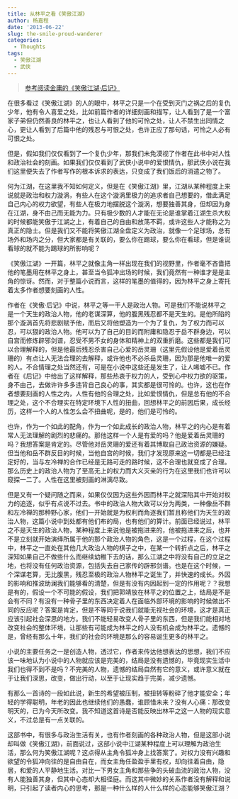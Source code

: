 ```yaml
---
title: 从林平之看《笑傲江湖》
author: 杨嘉程
date: '2013-06-22'
slug: the-smile-proud-wanderer
categories:
  - Thoughts
tags:
  - 笑傲江湖
  - 武侠
---
```


> [参考阅读金庸的《笑傲江湖·后记》](/note/2013/06/22/the-smile-proud-wanderer-postscript/)

在很多看过《笑傲江湖》的人的眼中，林平之只是一个在受到灭门之祸之后的复仇少年，他有令人喜爱之处，比如前篇作者的详细刻画和描写，让人看到了是一个富家子弟但仍然善良的林平之，也让人看到了他的可怜之处，让人不禁生出同情之心，更让人看到了后篇中他的残忍与可恨之处，也许正应了那句话，可怜之人必有可恨之处。

但是，假如我们仅仅看到了一个复仇少年，那我们未免漠视了作者在此书中对人性和政治社会的刻画。如果我们仅仅看到了武侠小说中的爱恨情仇，那武侠小说在我们这里便失去了作者写作的根本诉求的表达，只变成了我们饭后的消遣之物了。

何为江湖，在这里我不知如何定义，但是在《笑傲江湖》里，江湖从某种程度上来说就是政治和权力漩涡，有些人在这个漩涡里极力的追求者自己想要的，借此满足自己内心的权力欲望，有些人在极力地摆脱这个漩涡，想要独善其身，但却因为身在江湖，身不由己而无能为力。只有极少数的人才能在无论是谁掌着江湖生杀大权的时候都能笑傲于江湖之上，有着自己的自由和放荡不羁，或许这些人才能称之为真正的隐士。但是我们又不能将笑傲江湖全盘定义为政治，就像一个足球场，总有场外和场内之分，但大家都是有关联的，要么你在踢球，要么你在看球，但是谁说看球的就不能为踢球的所影响呢？

《笑傲江湖》一开篇，林平之就像主角一样出现在我们的视野里，作者毫不吝啬把他的笔墨用在林平之身上，甚至当令狐冲出场的时候，我们竟然有一种谁才是是主角的惊讶。然而，对于整篇小说而言，这样的笔墨的值得的，因为林平之身上寄托着太多作者想要刻画的人性。

作者在《笑傲·后记》中说，林平之等一干人是政治人物。可是我们不能说林平之是一个天生的政治人物，他的老谋深算，他的腹黑残忍都不是天生的。是他所陷的那个漩涡首先将悲剧赋予他，而后又将他塑造为一个为了复仇，为了权力而可以忍，可以狠的政治人物。他可以为了自己的目的而附庸和隐忍于岳不群身边，可以自宫而修炼辟邪剑谱，忍受不男不女的身体和精神上的双重折磨。这些都是我们可以合理解释的，但是他最后残忍杀害自己心爱的岳灵珊（这里先假设他是爱着岳灵珊的）有点让人无法合理的去解释，或许他也不必杀岳灵珊，因为那是他唯一的爱的人。不合情理之处当然还有，可是在小说中这些还是发生了，让人唏嘘不已。作者在《后记》中给出了这样解释，那些热衷于权力的人，受到心中权力欲的驱策，身不由己，去做许许多多违背自己良心的事，其实都是很可怜的。也许，这也在作者想要刻画的人性之内，人性有他的合理之处，比如爱恨情仇，但是总有他的不合理之处，这个不合理实在特定环境下人性的扭曲，回想林平之的前因后果，成长经历，这样一个人的人性怎么会不扭曲呢，是的，他们是可怜的。

也许，作为一个如此的配角，作为一个如此成长的政治人物，林平之的内心是有着常人无法理解的剧烈的悲痛的。那他这样一个人是有爱的吗？他是爱着岳灵珊的吗？我想答案是肯定的。尽管他对岳灵珊的爱还有着其博取自己政治资源的嫌疑。但当他和岳不群反目的时候，当他自宫的时候，我们才发现原来这一切都是已经注定好的，当与左冷禅的合作已经是无路可走的路时候，这不合理也就变成了合理。那么历史上的政治人物为了至高无上的权力而大义灭亲的行为在这里我们也许可以窥探一二了。人性在这里被刻画的淋漓尽致。

但是又有一个疑问随之而来，如果仅仅因为这些外因而林平之就深陷其中开始对权力的追逐，似乎有点说不过去。书中的政治人物大致可以分为两类，一种像岳不群和左冷禅的那种野心家，他们一开始就是为权利而角逐我们暂且称他们为天生的政治人物，这篇小说中到处都有他们布的局，也有他们的算计。前面已经说过，林平之不是天生的政治人物，某种程度上来说他是被拖进来的，他被拖进来之后，也并不是立刻就开始演绎所属于他的那个政治人物的角色，这是一个过程，在这个过程中，林平之一直处在其他几大政治人物的棋子之中，在某一个转折点之后，林平之深知如果自己不做些什么而继续幼稚下去的话，那么江湖之中将没有自己的立足之地，也将没有任何政治资源，包括失去自己家传的辟邪剑谱。也是在这个时候，一个深谋老算，无比腹黑，残忍至极的政治人物林平之诞生了，并快速的成长。外因的影响和推波助澜我们能够看的清楚，但是有没有内因起到一定的作用呢？？我想是有的，假设一个不可能的假设，我们把郭靖放在林平之的位置之上，结局是不是会有不同？有没有一种骨子里的东西决定着人在面临外部环境的影响的时候做出不同的反应呢？答案是肯定，但是不等同于说我们就能无视社会的环境，这才是真正应该引起社会深思的地方。我们不能轻易改变人骨子里的东西，但是我们能相对地改变社会的整体环境，让那些有可能成为林平之的人没有机会成为林平之。遗憾的是，曾经有那么十年，我们的社会的环境是那么的容易诞生更多的林平之。

小说的主要任务之一是创造人物，透过它，作者来传达他想表达的思想，我们不应该一味地认为小说中的人物就应该是完美的，结局是没有遗憾的，毕竟现实生活中我们也得不到不是吗？不完美的人物，遗憾的结局自然有它的意义，或许意义就在于让我们深思，改变，做出行动，以至于让现实趋于完美，减少遗憾。

有那么一首诗的一段如此说，新生的希望被压制，被扭转等粉碎了他才能安全；年轻的学得聪明，年老的因此也继续他们的愚蠢，谁顾惜未来？没有人心痛：那改变明天的，已为今天所改变。我不知道这首诗是否能反映出林平之这一人物的现实意义，不过总是有一点关联的。

这部书中，有很多与政治生活有关，也有作者刻画的各种政治人物，但是这部小说却叫做《笑傲江湖》，前面说过，这部小说中江湖某种程度上可以理解为政治生活，那么何为笑傲江湖呢？这点得从主角令狐冲身上找答案了。对权力没有兴趣和欲望的令狐冲向往的是自由自在，而女主角任盈盈手里有权，却向往着自由，隐居，和爱的人平静地生活。对比一下男女主角和那些争的头破血流的政治人物，没有人能独善其身，但其中心态却大相径庭。而这其中微妙的关系作者没有解释和说明，只引起了读者内心的思考，那是一种什么样的人什么样的心态能够笑傲江湖？

